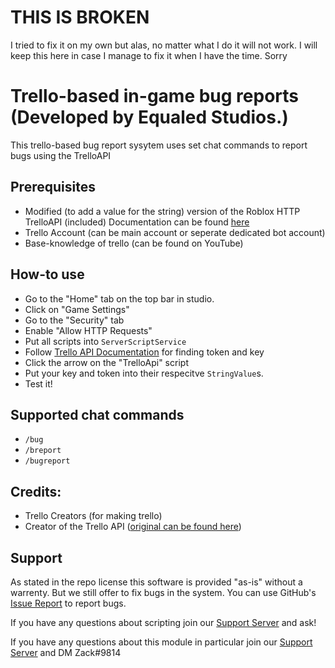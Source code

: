 # THIS IS BROKEN
I tried to fix it on my own but alas, no matter what I do it will not work. I will keep this here in case I manage to fix it when I have the time. Sorry

# Trello-based in-game bug reports (Developed by Equaled Studios.)

This trello-based bug report sysytem uses set chat commands to report bugs using the TrelloAPI

## Prerequisites

- Modified (to add a value for the string) version of the Roblox HTTP TrelloAPI (included) Documentation can be found [here](https://devforum.roblox.com/t/roblox-to-trello-guide/151887)
- Trello Account (can be main account or seperate dedicated bot account)
- Base-knowledge of trello (can be found on YouTube)
	
## How-to use
- Go to the "Home" tab on the top bar in studio.
- Click on "Game Settings"
- Go to the "Security" tab
- Enable "Allow HTTP Requests"
- Put all scripts into `ServerScriptService`
- Follow [Trello API Documentation]((https://devforum.roblox.com/t/roblox-to-trello-guide/151887)) for finding token and key
- Click the arrow on the "TrelloApi" script
- Put your key and token into their respecitve `StringValue`s.
- Test it!
		
## Supported chat commands
- `/bug`
- `/breport`
- `/bugreport`
		
## Credits:
- Trello Creators (for making trello)
- Creator of the Trello API ([original can be found here](https://www.roblox.com/library/214265621/Trello-API-Original))
		
## Support
As stated in the repo license this software is provided "as-is" without a warrenty. But we still offer to fix bugs in the system. You can use GitHub's [Issue Report](https://github.com/Apraxed/ApraxRobloxModules/issues/new?assignees=Apraxed&labels=bug&template=bug_report.md&title=%5BBUG%5D) to report bugs.

If you have any questions about scripting join our [Support Server](https://discord.gg/AeDQm7Vu7M) and ask!

If you have any questions about this module in particular join our [Support Server](https://discord.gg/AeDQm7Vu7M) and DM Zаck#9814
